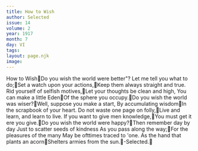 ```yaml
---
title: How to Wish
author: Selected
issue: 14
volume: 2
year: 1917
month: 7
day: VI
tags:
layout: page.njk
image:
---
```

How to WishDo you wish the world were better"? Let me tell you what to do;Set a watch upon your actions,Keep them always straight and true. Rid yourself of selfish motives,Let your thoughts be clean and high, You can make a little EdenOf the sphere you occupy.Do you wish the world was wiser?Well, suppose you make a start, By accumulating wisdomIn the scrapbook of your heart. Do not waste one page on folly,Live and learn, and learn to live. If you want to give men knowledge,You must get it ere you give.Do you wish the world were happy?Then remember day by day Just to scatter seeds of kindness As you pass along the way;For the pleasures of the many May be ofttimes traced to 'one. As the hand that plants an acornShelters armies from the sun.-Selected.
